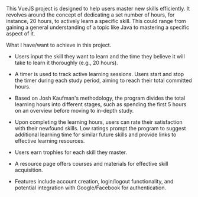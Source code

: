 This VueJS project is designed to help users master new skills efficiently. It revolves around the concept of dedicating a set number of hours, for instance, 20 hours, to actively learn a specific skill. This could range from gaining a general understanding of a topic like Java to mastering a specific aspect of it.

What I have/want to achieve in this project.

- Users input the skill they want to learn and the time they believe it will take to learn it thoroughly (e.g., 20 hours).

- A timer is used to track active learning sessions. Users start and stop the timer during each study period, aiming to reach their total committed hours.

- Based on Josh Kaufman's methodology, the program divides the total learning hours into different stages, such as spending the first 5 hours on an overview before moving to in-depth study.

- Upon completing the learning hours, users can rate their satisfaction with their newfound skills. Low ratings prompt the program to suggest additional learning time for similar future skills and provide links to effective learning resources.

- Users earn trophies for each skill they master.

- A resource page offers courses and materials for effective skill acquisition.

- Features include account creation, login/logout functionality, and potential integration with Google/Facebook for authentication.

